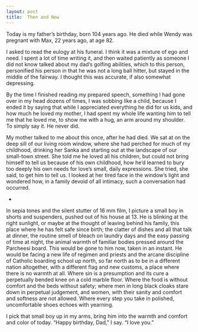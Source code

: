 ```yaml
---
layout: post
title:  Then and Now
---
```

Today is my father’s birthday, born 104 years ago. He died while Wendy was pregnant with Max, 22 years ago, at age 82.

I asked to read the eulogy at his funeral. I think it was a mixture of ego and need. I spent a lot of time writing it, and then waited patiently as someone I did not know talked about my dad’s golfing abilities, which to this person, personified his person in that he was not a long ball hitter, but stayed in the middle of the fairway. I thought this was accurate, if also somewhat depressing.

By the time I finished reading my prepared speech, something I had gone over in my head dozens of times, I was sobbing like a child, because I ended it by saying that while I appreciated everything he did for us kids, and how much he loved my mother, I had spent my whole life wanting him to tell me that he loved me, to show me with a hug, an arm around my shoulder. To simply say it. He never did.

My mother talked to me about this once, after he had died. We sat at on the deep sill of our living room window, where she had perched for much of my childhood, drinking her Sanka and starting out at the landscape of our small-town street. She told me he loved all his children, but could not bring himself to tell us because of his own childhood, how he’d learned to bury too deeply his own needs for love’s small, daily expressions. She tried, she said, to get him to tell us. I looked at her tired face in the window’s light and wondered how, in a family devoid of all intimacy, such a conversation had occurred.

+

In sepia tones and the silent stutter of 16 mm film, I picture a small boy in shorts and suspenders, pushed out of his house at 13. He is blinking at the right sunlight, or maybe at the thought of leaving behind his family, this place where he has felt safe since birth; the clatter of dishes and all that talk at dinner, the routine smell of bleach on laundry days and the easy passing of time at night, the animal warmth of familiar bodies pressed around the Parcheesi board. This would be gone to him now, taken in an instant. He would be facing a new life of regimen and priests and the arcane discipline of Catholic boarding school up north, so far north as to be in a different nation altogether, with a different flag and new customs, a place where there is no warmth at all. Where sin is a presumption and its cure a perpetually bended knee on a cold marble floor. Where the food is without comfort and the beds without safety; where men in long black cloaks stare down in perpetual judgement, and women, with their sanity and comfort and softness are not allowed. Where every step you take in polished, uncomfortable shoes echoes with yearning.

I pick that small boy up in my arms, bring him into the warmth and comfort and color of today. “Happy birthday, Dad,” I say. “I love you.”
